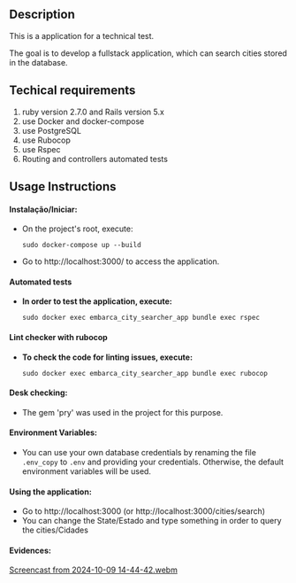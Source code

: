 ## Description
This is a application for a technical test. 

The goal is to develop a fullstack application, which can search cities stored in the database.

## Techical requirements

1. ruby version 2.7.0 and Rails version 5.x
2. use Docker and docker-compose
3. use PostgreSQL
4. use Rubocop
5. use Rspec
6. Routing and controllers automated tests

## Usage Instructions

#### Instalação/Iniciar:
* On the project's root, execute:

  `sudo docker-compose up --build`

* Go to http://localhost:3000/ to access the application.

#### Automated tests
* **In order to test the application, execute:**

  `sudo docker exec embarca_city_searcher_app bundle exec rspec`

#### Lint checker with rubocop
* **To check the code for linting issues, execute:**

  `sudo docker exec embarca_city_searcher_app bundle exec rubocop`

#### Desk checking:
* The gem 'pry' was used in the project for this purpose.

#### Environment Variables:
* You can use your own database credentials by renaming the file `.env_copy` to `.env` and providing your credentials. Otherwise, the default environment variables will be used.

#### Using the application:
* Go to http://localhost:3000 (or http://localhost:3000/cities/search)
* You can change the State/Estado and type something in order to query the cities/Cidades

#### Evidences:

[Screencast from 2024-10-09 14-44-42.webm](https://github.com/user-attachments/assets/d61a597a-6666-496d-80ba-a8e7b5653d81)



